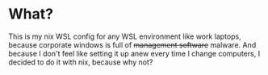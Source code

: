 # What?
This is my nix WSL config for any WSL environment like work laptops, because corporate windows is full of ~~management software~~ malware. And because I don't feel like setting it up anew every time I change computers, I decided to do it with nix, because why not?
